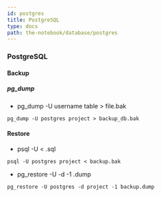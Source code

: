 ```yaml
---
id: postgres
title: PostgreSQL
type: docs
path: the-notebook/database/postgres
---
```


### PostgreSQL

#### Backup
##### pg_dump <db-name> <backup-file>
- pg_dump -U username table > file.bak
```
pg_dump -U postgres project > backup_db.bak
```

#### Restore
- psql -U <username> <dbname> < <filename>.sql
```
psql -U postgres project < backup.bak
```
- pg_restore -U <username> -d <dbname> -1 <filename>.dump
```
pg_restore -U postgres -d project -1 backup.dump
```
